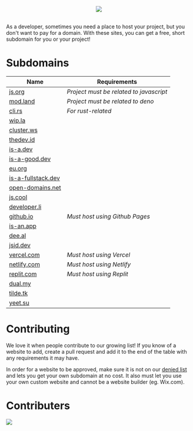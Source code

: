 <div align="center">
  <picture>
    <source media="(prefers-color-scheme: dark)" srcset="https://socialify.git.ci/lukemccrea/freesubdomains/image?description=1&font=Inter&forks=1&language=1&name=1&owner=1&pattern=Solid&stargazers=1&theme=Dark">
    <img src="https://socialify.git.ci/lukemccrea/freesubdomains/image?description=1&font=Inter&forks=1&language=1&name=1&owner=1&pattern=Solid&stargazers=1&theme=Dark">
  </picture>
  <br/>
  <br/>
</div>

As a developer, sometimes you need a place to host your project, but you don't want to pay for a domain. With these sites, you can get a free, short subdomain for you or your project! 

# Subdomains
| Name | Requirements |
|------|--------------|
| [js.org](https://js.org) | *Project must be related to javascript* 
| [mod.land](https://mod.land) | *Project must be related to deno*
| [cli.rs](https://github.com/zackify/cli.rs) | *For rust-related*
| [wip.la](https://wip.la) |
| [cluster.ws](https://cluster.ws) |
| [thedev.id](https://thedev.id) |
| [is-a.dev](https://is-a.dev) |
| [is-a-good.dev](https://is-a-good.dev) |
| [eu.org](https://eu.org) |
| [is-a-fullstack.dev](https://is-a-fullstack.dev) |
| [open-domains.net](https://open-domains.net) |
| [js.cool](https://js.cool) |
| [developer.li](https://developer.li/) |
| [github.io](https://pages.github.com/) | *Must host using Github Pages* |
| [is-an.app](https://is-an.app/) |
| [dee.al](https://github.com/dee-al/domain.dee.al) |
| [jsid.dev](https://github.com/namdevel/jsid.dev) |
| [vercel.com](http://vercel.com/) | *Must host using Vercel*
| [netlify.com](https://netlify.com) | *Must host using Netlify*
| [replit.com](https://replit.com) | *Must host using Replit*
| [dual.my](https://dual.my/) |
| [tilde.tk](https://github.com/youngchief-btw/tilde.tk)
| [yeet.su](https://yeet.su/) |

# Contributing

We love it when people contribute to our growing list! If you know of a website to add, create a pull request and add it to the end of the table with any requirements it may have.

In order for a website to be approved, make sure it is not on our [denied list](https://github.com/lukemccrea/FreeSubdomains/blob/main/DENIED.md) and lets you get your own subdomain at no cost. It also must let you use your own custom website and cannot be a website builder (eg. Wix.com).

# Contributers 
<img src="https://contrib.rocks/image?repo=lukemccrea/freesubdomains" />
